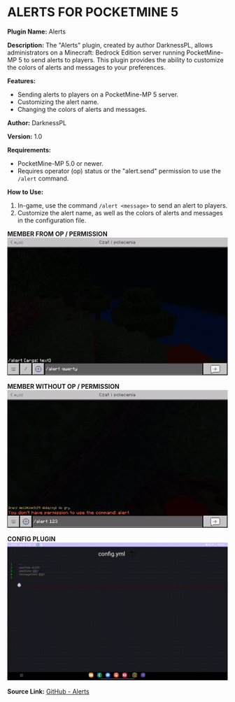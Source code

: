 # ALERTS FOR POCKETMINE 5

**Plugin Name:** Alerts

**Description:** The "Alerts" plugin, created by author DarknessPL, allows administrators on a Minecraft: Bedrock Edition server running PocketMine-MP 5 to send alerts to players. This plugin provides the ability to customize the colors of alerts and messages to your preferences.

**Features:**
- Sending alerts to players on a PocketMine-MP 5 server.
- Customizing the alert name.
- Changing the colors of alerts and messages.

**Author:** DarknessPL

**Version:** 1.0

**Requirements:**
- PocketMine-MP 5.0 or newer.
- Requires operator (op) status or the "alert.send" permission to use the `/alert` command.

**How to Use:**
1. In-game, use the command `/alert <message>` to send an alert to players.
2. Customize the alert name, as well as the colors of alerts and messages in the configuration file.


**MEMBER FROM OP / PERMISSION**
![](https://github.com/darknesslocalhost/Alerts-PMMP-5/blob/main/assets/1.gif)

**MEMBER WITHOUT OP / PERMISSION**
![](https://github.com/darknesslocalhost/Alerts-PMMP-5/blob/main/assets/2.gif)

**CONFIG PLUGIN**
![](https://github.com/darknesslocalhost/Alerts-PMMP-5/blob/main/assets/3.gif)





**Source Link:** [GitHub - Alerts](https://github.com/darknesslocalhost/Alerts-PMMP-5)
